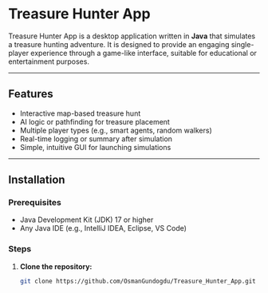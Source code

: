 # Treasure Hunter App

Treasure Hunter App is a desktop application written in **Java** that simulates a treasure hunting adventure. It is designed to provide an engaging single-player experience through a game-like interface, suitable for educational or entertainment purposes.

---

## Features

- Interactive map-based treasure hunt
- AI logic or pathfinding for treasure placement
- Multiple player types (e.g., smart agents, random walkers)
- Real-time logging or summary after simulation
- Simple, intuitive GUI for launching simulations

---

## Installation

### Prerequisites

- Java Development Kit (JDK) 17 or higher  
- Any Java IDE (e.g., IntelliJ IDEA, Eclipse, VS Code)

### Steps

1. **Clone the repository:**
   ```bash
   git clone https://github.com/OsmanGundogdu/Treasure_Hunter_App.git
